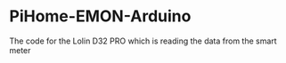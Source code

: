 # PiHome-EMON-Arduino
The code for the Lolin D32 PRO which is reading the data from the smart meter
